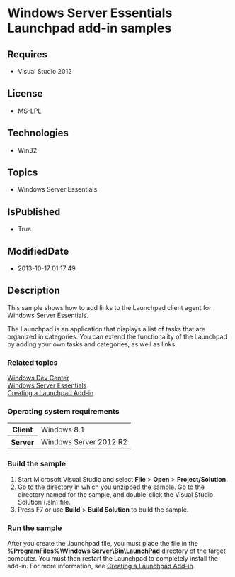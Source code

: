 # Windows Server Essentials Launchpad add-in samples
## Requires
* Visual Studio 2012
## License
* MS-LPL
## Technologies
* Win32
## Topics
* Windows Server Essentials
## IsPublished
* True
## ModifiedDate
* 2013-10-17 01:17:49
## Description

<div id="mainSection">
<p>This sample shows how to add links to the Launchpad client agent for Windows Server Essentials.
</p>
<p>The Launchpad is an application that displays a list of tasks that are organized in categories. You can extend the functionality of the Launchpad by adding your own tasks and categories, as well as links.
</p>
<h3><a id="related_topics"></a>Related topics</h3>
<dl><dt><a href=" http://go.microsoft.com/fwlink/?LinkId=302084">Windows Dev Center</a>
</dt><dt><a href="http://msdn.microsoft.com/en-us/library/windows/desktop/gg513958">Windows Server Essentials</a>
</dt><dt><a href="http://msdn.microsoft.com/en-us/library/windows/desktop/gg513952">Creating a Launchpad Add-in</a>
</dt></dl>
<h3>Operating system requirements</h3>
<table>
<tbody>
<tr>
<th>Client</th>
<td><dt>Windows&nbsp;8.1 </dt></td>
</tr>
<tr>
<th>Server</th>
<td><dt>Windows Server&nbsp;2012&nbsp;R2 </dt></td>
</tr>
</tbody>
</table>
<h3>Build the sample</h3>
<p></p>
<ol>
<li>Start Microsoft Visual Studio and select <b>File</b> &gt; <b>Open</b> &gt; <b>
Project/Solution</b>. </li><li>Go to the directory in which you unzipped the sample. Go to the directory named for the sample, and double-click the Visual Studio Solution (.sln) file.
</li><li>Press F7 or use <b>Build</b> &gt; <b>Build Solution</b> to build the sample. </li></ol>
<p></p>
<h3>Run the sample</h3>
<p>After you create the .launchpad file, you must place the file in the <b>%ProgramFiles%\Windows Server\Bin\LaunchPad</b> directory of the target computer. You must then restart the Launchpad to completely install the add-in. For more information, see
<a href="http://msdn.microsoft.com/en-us/library/windows/desktop/gg513952">Creating a Launchpad Add-in</a>.</p>
</div>
